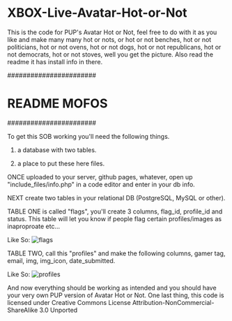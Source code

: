XBOX-Live-Avatar-Hot-or-Not
===========================

This is the code for PUP's Avatar Hot or Not, feel free to do with it as you like and make many many hot or nots, or hot or not benches, hot or not politicians, hot or not ovens, hot or not dogs, hot or not republicans, hot or not democrats, hot or not stoves, well you get the picture. Also read the readme it has install info in there. 

#######################
#   README MOFOS   #
#######################

To get this SOB working you'll need the following things. 

1. a database with two tables.

2. a place to put these here files. 

ONCE uploaded to your server, github pages, whatever, open up "include_files/info.php" in a code editor and enter in your db info. 

NEXT create two tables in your relational DB (PostgreSQL, MySQL or other). 

TABLE ONE is called "flags", you'll create 3 columns, flag_id, profile_id and status. This table will let you know if people flag certain profiles/images as inaproproate etc...

Like So: 
![flags](http://i.imgur.com/FD1ZI.png)

TABLE TWO, call this "profiles" and make the following columns, gamer tag, email, img, img_icon, date_submitted.

Like So:
![profiles](http://i.imgur.com/usME5.png)

And now everything should be working as intended and you should have your very own PUP version of Avatar Hot or Not. One last thing, this code is licensed under Creative Commons License Attribution-NonCommercial-ShareAlike 3.0 Unported
